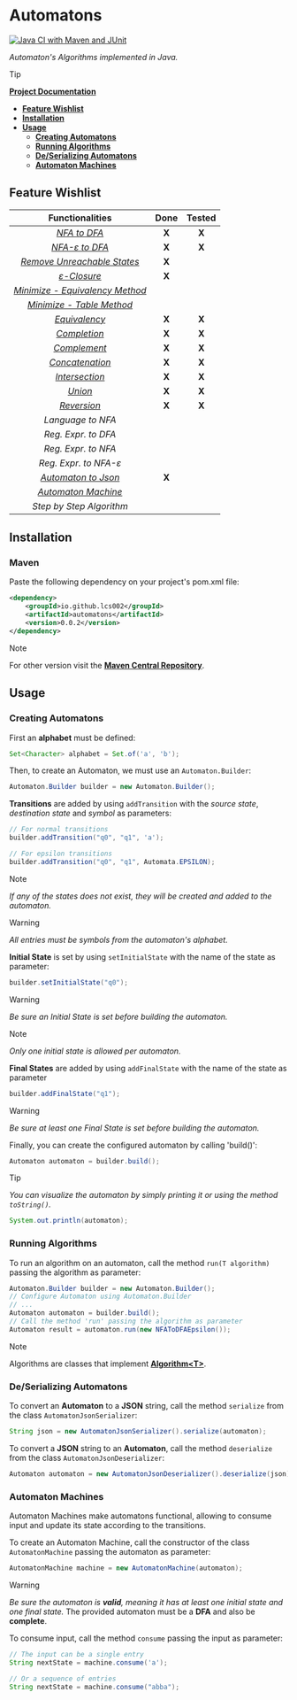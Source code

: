 # Automatons
[![Java CI with Maven and JUnit](https://github.com/Lcs002/Automatons/actions/workflows/maven.yml/badge.svg?branch=master)](https://github.com/Lcs002/Automatons/actions/workflows/maven.yml)

_Automaton's Algorithms implemented in Java._

> [!TIP]
> **[Project Documentation](https://lcs002.github.io/Automatons/)**

- **[Feature Wishlist](#feature-wishlist)**
- **[Installation](#installation)**
- **[Usage](#usage)**
  - **[Creating Automatons](#creating-automatons)**
  - **[Running Algorithms](#running-algorithms)**
  - **[De/Serializing Automatons](#deserializing-automatons)**
  - **[Automaton Machines](#automaton-machines)**

## Feature Wishlist

|                                                             **Functionalities**                                                              | **Done** | **Tested** |
|:--------------------------------------------------------------------------------------------------------------------------------------------:|:--------:|:----------:|
|                        _[NFA to DFA](src/main/java/io/github/lcs002/automatons/automaton/algorithms/NFAToDFA.java)_                         |  **X**   |   **X**    |
|                    _[NFA-ε to DFA](src/main/java/io/github/lcs002/automatons/automaton/algorithms/NFAToDFAEpsilon.java)_                    |  **X**   |   **X**    |
|        _[Remove Unreachable States](src/main/java/io/github/lcs002/automatons/automaton/algorithms/utility/RemoveUnreachable.java)_         |  **X**   |            |
|                _[ε-Closure](src/main/java/io/github/lcs002/automatons/automaton/algorithms/utility/GetEpsilonClosure.java)_                 |  **X**   |            |
| _[Minimize - Equivalency Method](src/main/java/io/github/lcs002/automatons/automaton/algorithms/minimization/MinimizationEquivalence.java)_ |          |            |
|       _[Minimize - Table Method](src/main/java/io/github/lcs002/automatons/automaton/algorithms/minimization/MinimizationTable.java)_       |          |            |
|                      _[Equivalency](src/main/java/io/github/lcs002/automatons/automaton/algorithms/Equivalency.java)_                       |  **X**   |   **X**    |
|                        _[Completion](src/main/java/io/github/lcs002/automatons/automaton/algorithms/Complete.java)_                         |  **X**   |   **X**    |
|                  _[Complement](src/main/java/io/github/lcs002/automatons/automaton/algorithms/properties/Complement.java)_                  |  **X**   |   **X**    |
|               _[Concatenation](src/main/java/io/github/lcs002/automatons/automaton/algorithms/properties/Concatenation.java)_               |  **X**   |   **X**    |
|                _[Intersection](src/main/java/io/github/lcs002/automatons/automaton/algorithms/properties/Intersection.java)_                |  **X**   |   **X**    |
|                       _[Union](src/main/java/io/github/lcs002/automatons/automaton/algorithms/properties/Union.java)_                       |  **X**   |   **X**    |
|                   _[Reversion](src/main/java/io/github/lcs002/automatons/automaton/algorithms/properties/Reversion.java)_                   |  **X**   |   **X**    |
|                                                              _Language to NFA_                                                               |          |            |
|                                                             _Reg. Expr. to DFA_                                                              |          |            |
|                                                             _Reg. Expr. to NFA_                                                              |          |            |
|                                                            _Reg. Expr. to NFA-ε_                                                             |          |            |
|                          _[Automaton to Json](src/main/java/io/github/lcs002/automatons/automaton/serialize/json)_                          |  **X**   |            |
|                  _[Automaton Machine](src/main/java/io/github/lcs002/automatons/automaton/machine/AutomatonMachine.java)_                   |          |            |
|                                                           _Step by Step Algorithm_                                                           |          |            |

## Installation
### Maven
Paste the following dependency on your project's pom.xml file:
```xml
<dependency>
    <groupId>io.github.lcs002</groupId>
    <artifactId>automatons</artifactId>
    <version>0.0.2</version>
</dependency>
```
> [!NOTE]
> For other version visit the **[Maven Central Repository](https://central.sonatype.com/artifact/io.github.lcs002/automatons)**.

## Usage
### Creating Automatons
First an **alphabet** must be defined:
```java
Set<Character> alphabet = Set.of('a', 'b');
```

Then, to create an Automaton, we must use an `Automaton.Builder`:
```java
Automaton.Builder builder = new Automaton.Builder();
```

**Transitions** are added by using `addTransition` with the *source state*, *destination state* and *symbol* as parameters:
```java
// For normal transitions
builder.addTransition("q0", "q1", 'a');

// For epsilon transitions
builder.addTransition("q0", "q1", Automata.EPSILON);
```

> [!NOTE]
> _If any of the states does not exist, they will be created and added to the automaton._

> [!WARNING] 
> _All entries must be symbols from the automaton's alphabet._

**Initial State** is set by using `setInitialState` with the name of the state as parameter:
```java
builder.setInitialState("q0");
```

> [!WARNING]
> _Be sure an Initial State is set before building the automaton._

> [!NOTE] 
> _Only one initial state is allowed per automaton._

**Final States** are added by using `addFinalState` with the name of the state as parameter
```java
builder.addFinalState("q1");
```

> [!WARNING]
> _Be sure at least one Final State is set before building the automaton._

Finally, you can create the configured automaton by calling 'build()':
```java
Automaton automaton = builder.build();
```

> [!TIP]
> _You can visualize the automaton by simply printing it or using the method `toString()`._
> ```java
> System.out.println(automaton);
> ```

### Running Algorithms
To run an algorithm on an automaton, call the method `run(T algorithm)` passing the algorithm as parameter:
```java
Automaton.Builder builder = new Automaton.Builder();
// Configure Automaton using Automaton.Builder
// ...
Automaton automaton = builder.build();
// Call the method 'run' passing the algorithm as parameter
Automaton result = automaton.run(new NFAToDFAEpsilon());
```

> [!NOTE]
> Algorithms are classes that implement **[Algorithm\<T\>](src/main/java/io/github/lcs002/automatons/automaton/algorithms/Algorithm.java)**.

### De/Serializing Automatons
To convert an **Automaton** to a **JSON** string, call the method `serialize` from the class `AutomatonJsonSerializer`:
```java
String json = new AutomatonJsonSerializer().serialize(automaton);
```
To convert a **JSON** string to an **Automaton**, call the method `deserialize` from the class `AutomatonJsonDeserializer`:
```java
Automaton automaton = new AutomatonJsonDeserializer().deserialize(json);
```

### Automaton Machines
Automaton Machines make automatons functional, allowing to consume input and update its state according to the transitions.

To create an Automaton Machine, call the constructor of the class `AutomatonMachine` passing the automaton as parameter:
```java
AutomatonMachine machine = new AutomatonMachine(automaton);
```

> [!WARNING]
> _Be sure the automaton is **valid**, meaning it has at least one initial state and one final state._
> The provided automaton must be a **DFA** and also be **complete**.
> 

To consume input, call the method `consume` passing the input as parameter:
```java
// The input can be a single entry
String nextState = machine.consume('a');

// Or a sequence of entries
String nextState = machine.consume("abba");
```
